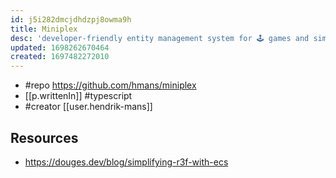 ```yaml
---
id: j5i282dmcjdhdzpj8owma9h
title: Miniplex
desc: 'developer-friendly entity management system for 🕹 games and similarly demanding applications'
updated: 1698262670464
created: 1697482272010
---
```


- #repo https://github.com/hmans/miniplex
- [[p.writtenIn]] #typescript
- #creator [[user.hendrik-mans]]

## Resources

- https://douges.dev/blog/simplifying-r3f-with-ecs